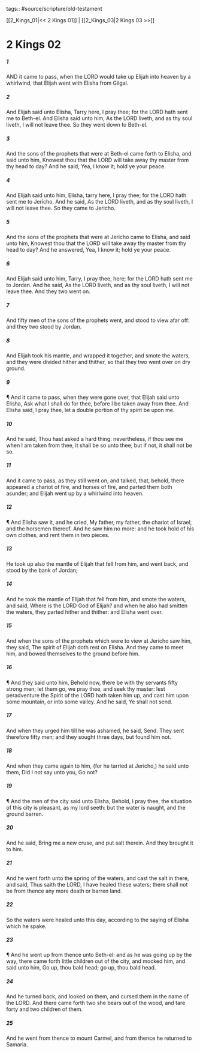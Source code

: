 tags:: #source/scripture/old-testament

[[2_Kings_01|<< 2 Kings 01]] | [[2_Kings_03|2 Kings 03 >>]]

# 2 Kings 02

##### 1

AND it came to pass, when the LORD would take up Elijah into heaven by a whirlwind, that Elijah went with Elisha from Gilgal.

##### 2

And Elijah said unto Elisha, Tarry here, I pray thee; for the LORD hath sent me to Beth-el. And Elisha said unto him, As the LORD liveth, and as thy soul liveth, I will not leave thee. So they went down to Beth-el.

##### 3

And the sons of the prophets that were at Beth-el came forth to Elisha, and said unto him, Knowest thou that the LORD will take away thy master from thy head to day? And he said, Yea, I know it; hold ye your peace.

##### 4

And Elijah said unto him, Elisha, tarry here, I pray thee; for the LORD hath sent me to Jericho. And he said, As the LORD liveth, and as thy soul liveth, I will not leave thee. So they came to Jericho.

##### 5

And the sons of the prophets that were at Jericho came to Elisha, and said unto him, Knowest thou that the LORD will take away thy master from thy head to day? And he answered, Yea, I know it; hold ye your peace.

##### 6

And Elijah said unto him, Tarry, I pray thee, here; for the LORD hath sent me to Jordan. And he said, As the LORD liveth, and as thy soul liveth, I will not leave thee. And they two went on.

##### 7

And fifty men of the sons of the prophets went, and stood to view afar off: and they two stood by Jordan.

##### 8

And Elijah took his mantle, and wrapped it together, and smote the waters, and they were divided hither and thither, so that they two went over on dry ground.

##### 9

¶ And it came to pass, when they were gone over, that Elijah said unto Elisha, Ask what I shall do for thee, before I be taken away from thee. And Elisha said, I pray thee, let a double portion of thy spirit be upon me.

##### 10

And he said, Thou hast asked a hard thing: nevertheless, if thou see me when I am taken from thee, it shall be so unto thee; but if not, it shall not be so.

##### 11

And it came to pass, as they still went on, and talked, that, behold, there appeared a chariot of fire, and horses of fire, and parted them both asunder; and Elijah went up by a whirlwind into heaven.

##### 12

¶ And Elisha saw it, and he cried, My father, my father, the chariot of Israel, and the horsemen thereof. And he saw him no more: and he took hold of his own clothes, and rent them in two pieces.

##### 13

He took up also the mantle of Elijah that fell from him, and went back, and stood by the bank of Jordan;

##### 14

And he took the mantle of Elijah that fell from him, and smote the waters, and said, Where is the LORD God of Elijah? and when he also had smitten the waters, they parted hither and thither: and Elisha went over.

##### 15

And when the sons of the prophets which were to view at Jericho saw him, they said, The spirit of Elijah doth rest on Elisha. And they came to meet him, and bowed themselves to the ground before him.

##### 16

¶ And they said unto him, Behold now, there be with thy servants fifty strong men; let them go, we pray thee, and seek thy master: lest peradventure the Spirit of the LORD hath taken him up, and cast him upon some mountain, or into some valley. And he said, Ye shall not send.

##### 17

And when they urged him till he was ashamed, he said, Send. They sent therefore fifty men; and they sought three days, but found him not.

##### 18

And when they came again to him, (for he tarried at Jericho,) he said unto them, Did I not say unto you, Go not?

##### 19

¶ And the men of the city said unto Elisha, Behold, I pray thee, the situation of this city is pleasant, as my lord seeth: but the water is naught, and the ground barren.

##### 20

And he said, Bring me a new cruse, and put salt therein. And they brought it to him.

##### 21

And he went forth unto the spring of the waters, and cast the salt in there, and said, Thus saith the LORD, I have healed these waters; there shall not be from thence any more death or barren land.

##### 22

So the waters were healed unto this day, according to the saying of Elisha which he spake.

##### 23

¶ And he went up from thence unto Beth-el: and as he was going up by the way, there came forth little children out of the city, and mocked him, and said unto him, Go up, thou bald head; go up, thou bald head.

##### 24

And he turned back, and looked on them, and cursed them in the name of the LORD. And there came forth two she bears out of the wood, and tare forty and two children of them.

##### 25

And he went from thence to mount Carmel, and from thence he returned to Samaria.
